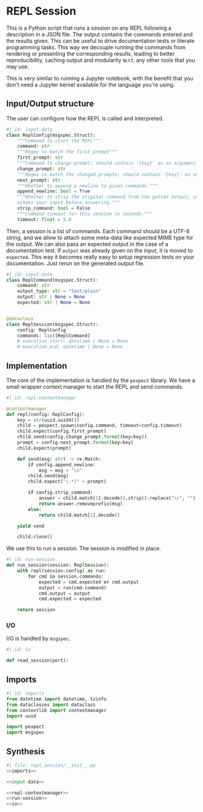# REPL Session

This is a Python script that runs a session on any REPL following a description  in a JSON file. The output contains the commands entered and the results given. This can be useful to drive documentation tests or literate programming tasks. This way we decouple running the commands from rendering or presenting the corresponding results, leading  to better reproducibility, caching output and modularity w.r.t. any other tools that you may use.

This is very similar to running a Jupyter notebook, with the benefit that you don't need a Jupyter kernel available for the language you're using.

## Input/Output structure

The user can configure how the REPL is called and interpreted.

```python
#| id: input-data
class ReplConfig(msgspec.Struct):
    """Command to start the REPL"""
    command: str
    """Regex to match the first prompt"""
    first_prompt: str
    """Command to change prompt; should contain '{key}' as an argument."""
    change_prompt: str
    """Regex to match the changed prompts; should contain '{key}' as an argument."""
    next_prompt: str
    """Whether to append a newline to given commands."""
    append_newline: bool = True
    """Whether to strip the original command from the gotten output; useful if the REPL
    echoes your input before answering."""
    strip_command: bool = False
    """Command timeout for this session in seconds."""
    timeout: float = 5.0
```

Then, a session is a list of commands. Each command should be a UTF-8 string, and we allow to attach some meta-data like expected MIME type for the output. We can also pass an expected output in the case of a documentation test. If `output` was already given on the input, it is  moved to `expected`. This way it becomes really easy to setup regression tests on your documentation. Just rerun on the generated output file.

```python
#| id: input-data
class ReplCommand(msgspec.Struct):
    command: str
    output_type: str = "text/plain"
    output: str | None = None
    expected: str | None = None


@dataclass
class ReplSession(msgspec.Struct):
    config: ReplConfig
    commands: list[ReplCommand]
    # execution_start: datetime | None = None
    # execution_end: datetime | None = None
```

##  Implementation

The core of the implementation is handled by the `pexpect` library. We have a small wrapper context manager to start the REPL and send commands.

```python
#| id: repl-contextmanager

@contextmanager
def repl(config: ReplConfig):
    key = str(uuid.uuid4())
    child = pexpect.spawn(config.command, timeout=config.timeout)
    child.expect(config.first_prompt)
    child.send(config.change_prompt.format(key=key))
    prompt = config.next_prompt.format(key=key)
    child.expect(prompt)

    def send(msg: str) -> re.Match:
        if config.append_newline:
            msg = msg + "\n"
        child.send(msg)
        child.expect("(.*)" + prompt)

        if config.strip_command:
            answer = child.match[1].decode().strip().replace("\r", "")
            return answer.removeprefix(msg)
        else:
            return child.match[1].decode()

    yield send

    child.close()
```

We use this to run a session. The session is modified in place.

```python
#| id: run-session
def run_session(session: ReplSession):
    with repl(session.config) as run:
        for cmd in session.commands:
            expected = cmd.expected or cmd.output
            output = run(cmd.command)
            cmd.output = output
            cmd.expected = expected

    return session
```

### I/O

I/O is handled by `msgspec`.

```python
#| id: io

def read_session(port):

```

##  Imports

```python
#| id: imports
from datetime import datetime, tzinfo
from dataclasses import dataclass
from contextlib import contextmanager
import uuid

import pexpect
import msgspec
```

## Synthesis

```python
#| file: repl_session/__init__.py
<<imports>>

<<input-data>>

<<repl-contextmanager>>
<<run-session>>
<<io>>
```

